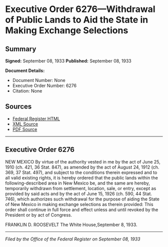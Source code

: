# Executive Order 6276—Withdrawal of Public Lands to Aid the State in Making Exchange Selections

## Summary

**Signed:** September 08, 1933
**Published:** September 08, 1933

**Document Details:**
- Document Number: None
- Executive Order Number: 6276
- Citation: None

## Sources
- [Federal Register HTML](https://www.presidency.ucsb.edu/documents/executive-order-6276-withdrawal-public-lands-aid-the-state-making-exchange-selections)
- [XML Source](None)
- [PDF Source](None)

---

## Executive Order 6276

NEW MEXICO
By virtue of the authority vested in me by the act of June 25, 1910 (ch. 421, 36 Stat. 847), as amended by the act of August 24, 1912 (ch. 369, 37 Stat. 497), and subject to the conditions therein expressed and to all valid existing rights, it is hereby ordered that the public lands within the following-described area in New Mexico be, and the same are hereby, temporarily withdrawn from settlement, location, sale, or entry, except as provided by said acts and by the act of June 15, 1926 (ch. 590, 44 Stat. 746), which authorizes such withdrawal for the purpose of aiding the State of New Mexico in making exchange selections as therein provided:
This order shall continue in full force and effect unless and until revoked by the President or by act of Congress.

FRANKLIN D. ROOSEVELT
The White House,September 8, 1933.

---

*Filed by the Office of the Federal Register on September 08, 1933*
